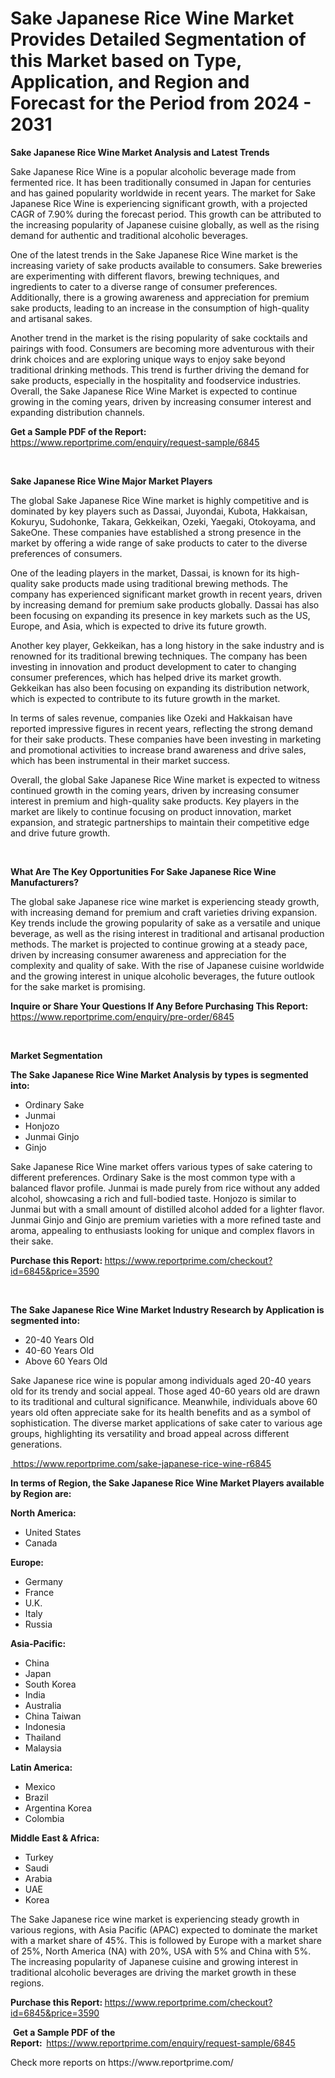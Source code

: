 <p><h1>Sake Japanese Rice Wine Market Provides Detailed Segmentation of this Market based on Type, Application, and Region and Forecast for the Period from 2024 - 2031</h1></p><p><strong>Sake Japanese Rice Wine Market Analysis and Latest Trends</strong></p>
<p><p>Sake Japanese Rice Wine is a popular alcoholic beverage made from fermented rice. It has been traditionally consumed in Japan for centuries and has gained popularity worldwide in recent years. The market for Sake Japanese Rice Wine is experiencing significant growth, with a projected CAGR of 7.90% during the forecast period. This growth can be attributed to the increasing popularity of Japanese cuisine globally, as well as the rising demand for authentic and traditional alcoholic beverages.</p><p>One of the latest trends in the Sake Japanese Rice Wine market is the increasing variety of sake products available to consumers. Sake breweries are experimenting with different flavors, brewing techniques, and ingredients to cater to a diverse range of consumer preferences. Additionally, there is a growing awareness and appreciation for premium sake products, leading to an increase in the consumption of high-quality and artisanal sakes.</p><p>Another trend in the market is the rising popularity of sake cocktails and pairings with food. Consumers are becoming more adventurous with their drink choices and are exploring unique ways to enjoy sake beyond traditional drinking methods. This trend is further driving the demand for sake products, especially in the hospitality and foodservice industries. Overall, the Sake Japanese Rice Wine Market is expected to continue growing in the coming years, driven by increasing consumer interest and expanding distribution channels.</p></p>
<p><strong>Get a Sample PDF of the Report:&nbsp;</strong> <a href="https://www.reportprime.com/enquiry/request-sample/6845">https://www.reportprime.com/enquiry/request-sample/6845</a></p>
<p>&nbsp;</p>
<p><strong>Sake Japanese Rice Wine Major Market Players</strong></p>
<p><p>The global Sake Japanese Rice Wine market is highly competitive and is dominated by key players such as Dassai, Juyondai, Kubota, Hakkaisan, Kokuryu, Sudohonke, Takara, Gekkeikan, Ozeki, Yaegaki, Otokoyama, and SakeOne. These companies have established a strong presence in the market by offering a wide range of sake products to cater to the diverse preferences of consumers.</p><p>One of the leading players in the market, Dassai, is known for its high-quality sake products made using traditional brewing methods. The company has experienced significant market growth in recent years, driven by increasing demand for premium sake products globally. Dassai has also been focusing on expanding its presence in key markets such as the US, Europe, and Asia, which is expected to drive its future growth.</p><p>Another key player, Gekkeikan, has a long history in the sake industry and is renowned for its traditional brewing techniques. The company has been investing in innovation and product development to cater to changing consumer preferences, which has helped drive its market growth. Gekkeikan has also been focusing on expanding its distribution network, which is expected to contribute to its future growth in the market.</p><p>In terms of sales revenue, companies like Ozeki and Hakkaisan have reported impressive figures in recent years, reflecting the strong demand for their sake products. These companies have been investing in marketing and promotional activities to increase brand awareness and drive sales, which has been instrumental in their market success.</p><p>Overall, the global Sake Japanese Rice Wine market is expected to witness continued growth in the coming years, driven by increasing consumer interest in premium and high-quality sake products. Key players in the market are likely to continue focusing on product innovation, market expansion, and strategic partnerships to maintain their competitive edge and drive future growth.</p></p>
<p>&nbsp;</p>
<p><strong>What Are The Key Opportunities For Sake Japanese Rice Wine Manufacturers?</strong></p>
<p><p>The global sake Japanese rice wine market is experiencing steady growth, with increasing demand for premium and craft varieties driving expansion. Key trends include the growing popularity of sake as a versatile and unique beverage, as well as the rising interest in traditional and artisanal production methods. The market is projected to continue growing at a steady pace, driven by increasing consumer awareness and appreciation for the complexity and quality of sake. With the rise of Japanese cuisine worldwide and the growing interest in unique alcoholic beverages, the future outlook for the sake market is promising.</p></p>
<p><strong>Inquire or Share Your Questions If Any Before Purchasing This Report:</strong> <a href="https://www.reportprime.com/enquiry/pre-order/6845">https://www.reportprime.com/enquiry/pre-order/6845</a></p>
<p>&nbsp;</p>
<p><strong>Market Segmentation</strong></p>
<p><strong>The Sake Japanese Rice Wine Market Analysis by types is segmented into:</strong></p>
<p><ul><li>Ordinary Sake</li><li>Junmai</li><li>Honjozo</li><li>Junmai Ginjo</li><li>Ginjo</li></ul></p>
<p><p>Sake Japanese Rice Wine market offers various types of sake catering to different preferences. Ordinary Sake is the most common type with a balanced flavor profile. Junmai is made purely from rice without any added alcohol, showcasing a rich and full-bodied taste. Honjozo is similar to Junmai but with a small amount of distilled alcohol added for a lighter flavor. Junmai Ginjo and Ginjo are premium varieties with a more refined taste and aroma, appealing to enthusiasts looking for unique and complex flavors in their sake.</p></p>
<p><strong>Purchase this Report:&nbsp;</strong><a href="https://www.reportprime.com/checkout?id=6845&price=3590">https://www.reportprime.com/checkout?id=6845&price=3590</a></p>
<p>&nbsp;</p>
<p><strong>The Sake Japanese Rice Wine Market Industry Research by Application is segmented into:</strong></p>
<p><ul><li>20-40 Years Old</li><li>40-60 Years Old</li><li>Above 60 Years Old</li></ul></p>
<p><p>Sake Japanese rice wine is popular among individuals aged 20-40 years old for its trendy and social appeal. Those aged 40-60 years old are drawn to its traditional and cultural significance. Meanwhile, individuals above 60 years old often appreciate sake for its health benefits and as a symbol of sophistication. The diverse market applications of sake cater to various age groups, highlighting its versatility and broad appeal across different generations.</p></p>
<p><a href="https://www.reportprime.com/sake-japanese-rice-wine-r6845">&nbsp;https://www.reportprime.com/sake-japanese-rice-wine-r6845</a></p>
<p><strong>In terms of Region, the Sake Japanese Rice Wine Market Players available by Region are:</strong></p>
<p>
    <p> <strong> North America: </strong>
        <ul>
            <li>United States</li>
            <li>Canada</li>
        </ul>
        </p> 
    <p> <strong> Europe: </strong>
        <ul>
            <li>Germany</li>
            <li>France</li>
            <li>U.K.</li>
            <li>Italy</li>
            <li>Russia</li>
        </ul>
        </p> 
    <p> <strong> Asia-Pacific: </strong>
        <ul>
            <li>China</li>
            <li>Japan</li>
            <li>South Korea</li>
            <li>India</li>
            <li>Australia</li>
            <li>China Taiwan</li>
            <li>Indonesia</li>
            <li>Thailand</li>
            <li>Malaysia</li>
        </ul>
        </p> 
    <p> <strong> Latin America: </strong>
        <ul>
            <li>Mexico</li>
            <li>Brazil</li>
            <li>Argentina Korea</li>
            <li>Colombia</li>
        </ul>
        </p> 
    <p> <strong> Middle East & Africa: </strong>
        <ul>
            <li>Turkey</li>
            <li>Saudi</li>
            <li>Arabia</li>
            <li>UAE</li>
            <li>Korea</li>
        </ul>
    </p>
    </p>
<p><p>The Sake Japanese rice wine market is experiencing steady growth in various regions, with Asia Pacific (APAC) expected to dominate the market with a market share of 45%. This is followed by Europe with a market share of 25%, North America (NA) with 20%, USA with 5% and China with 5%. The increasing popularity of Japanese cuisine and growing interest in traditional alcoholic beverages are driving the market growth in these regions.</p></p>
<p><strong>Purchase this Report: </strong><a href="https://www.reportprime.com/checkout?id=6845&price=3590">https://www.reportprime.com/checkout?id=6845&price=3590</a></p>
<p>&nbsp;<strong>Get a Sample PDF of the Report:&nbsp;&nbsp;</strong><a href="https://www.reportprime.com/enquiry/request-sample/6845">https://www.reportprime.com/enquiry/request-sample/6845</a></p>
<p><strong></strong></p>
<p>Check more reports on https://www.reportprime.com/</p>